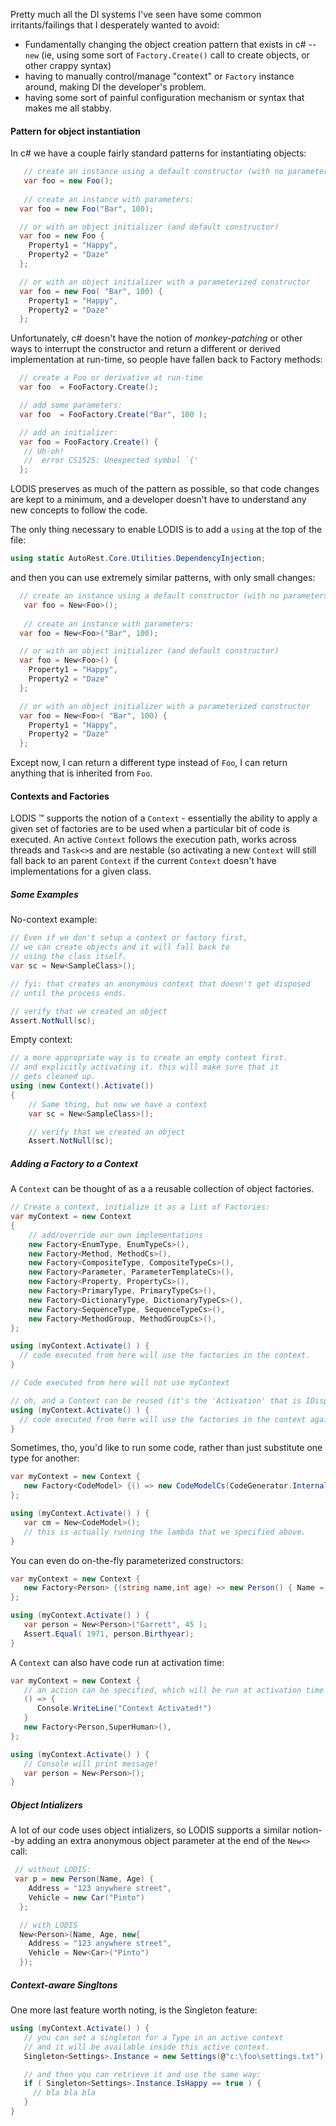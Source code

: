 
Pretty much all the DI systems I've seen have some common irritants/failings that I desperately wanted to avoid:
- Fundamentally changing the object creation pattern that exists in c# -- `new` (ie, using some sort of `Factory.Create()` call to create objects, or other crappy syntax)
- having to manually control/manage "context" or `Factory` instance around, making DI the developer's problem.
- having some sort of painful configuration mechanism or syntax that makes me all stabby.

#### Pattern for object instantiation

In c# we have a couple fairly standard patterns for instantiating objects:

``` c# 
   // create an instance using a default constructor (with no parameters)
   var foo = new Foo();
 
   // create an instance with parameters:
  var foo = new Foo("Bar", 100);

  // or with an object initializer (and default constructor)
  var foo = new Foo {
    Property1 = "Happy",
    Property2 = "Daze"
  };

  // or with an object initializer with a parameterized constructor
  var foo = new Foo( "Bar", 100) {
    Property1 = "Happy",
    Property2 = "Daze"
  };
```

Unfortunately, c# doesn't have the notion of _monkey-patching_ or other ways to interrupt the constructor and return a different or derived implementation at run-time, so people have fallen back to Factory methods:

``` c# 
  // create a Foo or derivative at run-time
  var foo  = FooFactory.Create();

  // add some parameters:
  var foo  = FooFactory.Create("Bar", 100 );

  // add an initializer:
  var foo = FooFactory.Create() { 
   // Uh-oh!
   //  error CS1525: Unexpected symbol `{'
  }; 
``` 

LODIS preserves as much of the pattern as possible, so that code changes are kept to a minimum, and a developer doesn't have to understand any new concepts to follow the code.

The only thing necessary to enable LODIS is to add a `using` at the top of the file:

``` c# 
using static AutoRest.Core.Utilities.DependencyInjection;
```

and then you can use extremely similar patterns, with only small changes:

``` c# 
  // create an instance using a default constructor (with no parameters)
   var foo = New<Foo>();
 
   // create an instance with parameters:
  var foo = New<Foo>("Bar", 100);

  // or with an object initializer (and default constructor)
  var foo = New<Foo>() {
    Property1 = "Happy",
    Property2 = "Daze"
  };

  // or with an object initializer with a parameterized constructor
  var foo = New<Foo>( "Bar", 100) {
    Property1 = "Happy",
    Property2 = "Daze"
  };
``` 

Except now, I can return a different type instead of `Foo`, I can return anything that is inherited from `Foo`.

#### Contexts and Factories

LODIS :tm: supports the notion of a `Context` - essentially the ability to apply a given set of factories are to be used when a particular bit of code is executed. An active `Context`  follows the execution path, works across threads and `Task<>`s and are nestable (so activating a new `Context` will still fall back to an parent `Context` if the current `Context` doesn't have implementations for a given class.

##### Some Examples

No-context example:
``` c# 
// Even if we don't setup a context or factory first,
// we can create objects and it will fall back to 
// using the class itself.
var sc = New<SampleClass>();

// fyi: that creates an anonymous context that doesn't get disposed
// until the process ends.

// verify that we created an object
Assert.NotNull(sc);

```

Empty context:

``` c#
// a more appropriate way is to create an empty context first.
// and explicitly activating it. this will make sure that it 
// gets cleaned up.
using (new Context().Activate())
{
    // Same thing, but now we have a context
    var sc = New<SampleClass>();

    // verify that we created an object
    Assert.NotNull(sc);
```

##### Adding a Factory to a Context

A `Context` can be thought of as a a reusable collection of object factories.

``` c#
// Create a context, initialize it as a list of Factories:
var myContext = new Context
{
    // add/override our own implementations 
    new Factory<EnumType, EnumTypeCs>(),
    new Factory<Method, MethodCs>(),
    new Factory<CompositeType, CompositeTypeCs>(),
    new Factory<Parameter, ParameterTemplateCs>(),
    new Factory<Property, PropertyCs>(),
    new Factory<PrimaryType, PrimaryTypeCs>(),
    new Factory<DictionaryType, DictionaryTypeCs>(),
    new Factory<SequenceType, SequenceTypeCs>(),
    new Factory<MethodGroup, MethodGroupCs>(),
};

using (myContext.Activate() ) {
  // code executed from here will use the factories in the context.
}

// Code executed from here will not use myContext

// oh, and a Context can be reused (it's the 'Activation' that is IDisposable, not the context itself
using (myContext.Activate() ) {
  // code executed from here will use the factories in the context again.
}
```

Sometimes, tho, you'd like to run some code, rather than just substitute 
one type for another:

``` c#
var myContext = new Context {
   new Factory<CodeModel> {() => new CodeModelCs(CodeGenerator.InternalConstructors)},
};

using (myContext.Activate() ) {
   var cm = New<CodeModel>();
   // this is actually running the lambda that we specified above.
}
```

You can even do on-the-fly parameterized constructors:

``` c#
var myContext = new Context {
   new Factory<Person> {(string name,int age) => new Person() { Name = name, BirthYear= DateTime.Now.Year - age }},
};

using (myContext.Activate() ) {
   var person = New<Person>("Garrett", 45 );
   Assert.Equal( 1971, person.Birthyear);
}
```

A `Context` can also have code run at activation time:

``` c#
var myContext = new Context {
   // an action can be specified, which will be run at activation time
   () => { 
      Console.WriteLine("Context Activated!")
   }
   new Factory<Person,SuperHuman>(),
};

using (myContext.Activate() ) {
   // Console will print message!
   var person = New<Person>();
}
```

##### Object Intializers 

A lot of our code uses object intializers, so LODIS supports a similar notion--by adding an extra anonymous object parameter at the end of the `New<>` call:

``` c# 
 // without LODIS:
 var p = new Person(Name, Age) { 
    Address = "123 anywhere street",
    Vehicle = new Car("Pinto")
  };

  // with LODIS
  New<Person>(Name, Age, new{ 
    Address = "123 anywhere street",
    Vehicle = New<Car>("Pinto")
  });
```

##### Context-aware Singltons
One more last feature worth noting, is the Singleton feature:

``` c#
using (myContext.Activate() ) {
   // you can set a singleton for a Type in an active context
   // and it will be available inside this active context.
   Singleton<Settings>.Instance = new Settings(@"c:\foo\settings.txt");

   // and then you can retrieve it and use the same way:
   if ( Singleton<Settings>.Instance.IsHappy == true ) {
     // bla bla bla
   }
}
```
